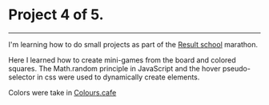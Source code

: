 # Project 4 of 5.

***

I'm learning how to do small projects as part of the [Result school](https://result.school/) marathon.

Here I learned how to create mini-games from the board and colored squares.
The Math.random principle in JavaScript and the hover pseudo-selector in css were used to dynamically create elements.

Colors were take in [Colours.cafe](https://www.instagram.com/colours.cafe/)
